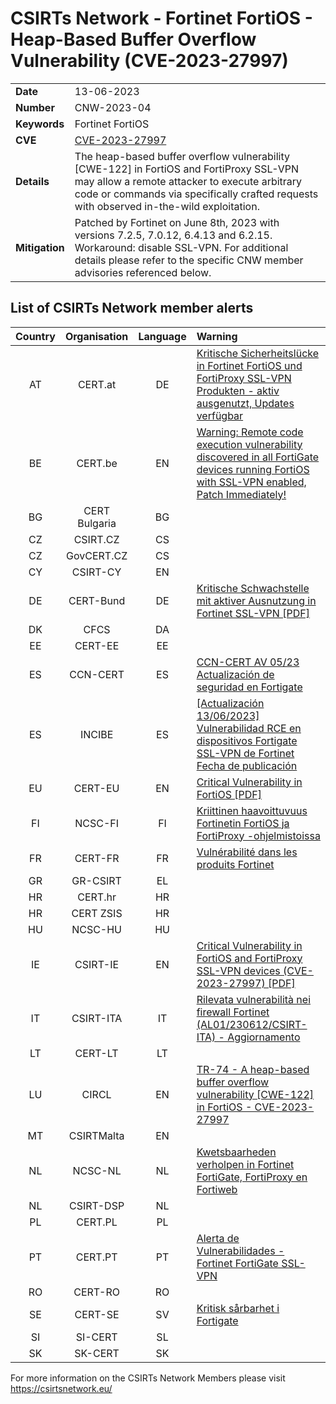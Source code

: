 # CSIRTs Network - Fortinet FortiOS - Heap-Based Buffer Overflow Vulnerability (CVE-2023-27997)

|   |   |
|---|---|
| **Date** | 13-06-2023 |
| **Number** | CNW-2023-04 | 
| **Keywords** | Fortinet FortiOS | 
| **CVE** | [CVE-2023-27997](https://www.fortiguard.com/psirt/FG-IR-23-097) | 
| **Details** | The heap-based buffer overflow vulnerability [CWE-122] in FortiOS and FortiProxy SSL-VPN may allow a remote attacker to execute arbitrary code or commands via specifically crafted requests with observed in-the-wild exploitation. |
| **Mitigation** | Patched by Fortinet on June 8th, 2023 with versions 7.2.5, 7.0.12, 6.4.13 and 6.2.15. Workaround: disable SSL-VPN. For additional details please refer to the specific CNW member advisories referenced below. |

## List of CSIRTs Network member alerts

| Country | Organisation | Language | Warning |
| :-----: | :----------: | :------: | :------ | 
| AT | CERT.at | DE | [Kritische Sicherheitslücke in Fortinet FortiOS und FortiProxy SSL-VPN Produkten - aktiv ausgenutzt, Updates verfügbar](https://cert.at/de/warnungen/2023/6/kritische-sicherheitslucke-in-fortinet-fortios-und-fortiproxy-ssl-vpn-produkten-updates-verfugbar) |
| BE | CERT.be | EN | [Warning: Remote code execution vulnerability discovered in all FortiGate devices running FortiOS with SSL-VPN enabled, Patch Immediately!](https://cert.be/en/warning-remote-code-execution-vulnerability-discovered-all-fortigate-devices-running-fortios-ssl-vpn) |
| BG | CERT Bulgaria | BG | |
| CZ | CSIRT.CZ | CS | |
| CZ | GovCERT.CZ | CS | |
| CY | CSIRT-CY | EN | |
| DE | CERT-Bund | DE | [Kritische Schwachstelle mit aktiver Ausnutzung in Fortinet SSL-VPN [PDF]](https://www.bsi.bund.de/SharedDocs/Cybersicherheitswarnungen/DE/2023/2023-240308-1032.pdf?__blob=publicationFile) |
| DK | CFCS | DA | |
| EE | CERT-EE | EE | |
| ES | CCN-CERT | ES | [CCN-CERT AV 05/23 Actualización de seguridad en Fortigate](https://www.ccn-cert.cni.es/seguridad-al-dia/avisos-ccn-cert/12591-ccn-cert-av-05-23-actualizacion-de-seguridad-en-fortigate.html) |
| ES | INCIBE | ES | [[Actualización 13/06/2023] Vulnerabilidad RCE en dispositivos Fortigate SSL-VPN de Fortinet Fecha de publicación](https://www.incibe.es/incibe-cert/alerta-temprana/avisos/vulnerabilidad-rce-en-dispositivos-fortigate-ssl-vpn-de-fortinet) |
| EU | CERT-EU | EN | [Critical Vulnerability in FortiOS [PDF]](https://cert.europa.eu/static/security-advisories/CERT-EU-SA2023-038.pdf) |
| FI | NCSC-FI | FI | [Kriittinen haavoittuvuus Fortinetin FortiOS ja FortiProxy -ohjelmistoissa](https://www.kyberturvallisuuskeskus.fi/fi/haavoittuvuus_8/2023) |
| FR | CERT-FR | FR | [Vulnérabilité dans les produits Fortinet](https://www.cert.ssi.gouv.fr/alerte/CERTFR-2023-ALE-004/) |
| GR | GR-CSIRT | EL | |
| HR | CERT.hr | HR | |
| HR | CERT ZSIS | HR | |
| HU | NCSC-HU | HU | |
| IE | CSIRT-IE | EN | [Critical Vulnerability in FortiOS and FortiProxy SSL-VPN devices (CVE-2023-27997) [PDF]](https://www.ncsc.gov.ie/pdfs/Critical_Vulnerability_in_Fortinet_Devices.pdf) |
| IT | CSIRT-ITA | IT | [Rilevata vulnerabilità nei firewall Fortinet (AL01/230612/CSIRT-ITA) - Aggiornamento](https://www.csirt.gov.it/contenuti/rilevata-vulnerabilita-nei-firewall-fortinet-al01-230612-csirt-ita) |
| LT | CERT-LT | LT | |
| LU | CIRCL | EN | [TR-74 - A heap-based buffer overflow vulnerability [CWE-122] in FortiOS - CVE-2023-27997](https://www.circl.lu/pub/tr-74/) |
| MT | CSIRTMalta | EN | |
| NL | NCSC-NL | NL | [Kwetsbaarheden verholpen in Fortinet FortiGate, FortiProxy en Fortiweb](https://advisories.ncsc.nl/advisory?id=NCSC-2023-0282) |
| NL | CSIRT-DSP | NL | |
| PL | CERT.PL | PL | |
| PT | CERT.PT | PT | [Alerta de Vulnerabilidades - Fortinet FortiGate SSL-VPN](https://dyn.cncs.gov.pt/pt/alerta-detalhe/art/135781/alerta-de-vulnerabilidades-fortinet-fortigate-ssl-vpn) |
| RO | CERT-RO | RO | |
| SE | CERT-SE | SV | [Kritisk sårbarhet i Fortigate](https://www.cert.se/2023/06/kritisk-sarbarhet-i-fortigate) |
| SI | SI-CERT | SL | |
| SK | SK-CERT | SK | |

 

For more information on the CSIRTs Network Members please visit https://csirtsnetwork.eu/ 
